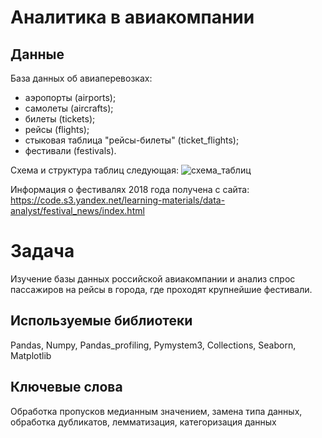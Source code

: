 # Аналитика в авиакомпании

## Данные
База данных об авиаперевозках:
- аэропорты (airports);
- самолеты (aircrafts);
- билеты (tickets);
- рейсы (flights);
- стыковая таблица "рейсы-билеты" (ticket_flights);
- фестивали (festivals).

Схема и структура таблиц следующая:
![схема_таблиц](https://github.com/valentinatihova/Yandex_projects/raw/master/airports_analytics/схема_таблиц.jpg)

Информация о фестивалях 2018 года получена с сайта:  https://code.s3.yandex.net/learning-materials/data-analyst/festival_news/index.html

# Задача
Изучение базы данных российской авиакомпании и анализ спрос пассажиров на рейсы в города, где проходят крупнейшие фестивали.

## Используемые библиотеки
Pandas, Numpy, Pandas_profiling, Pymystem3, Collections, Seaborn, Matplotlib

## Ключевые слова
Обработка пропусков медианным значением, замена типа данных, обработка дубликатов, лемматизация, категоризация данных
